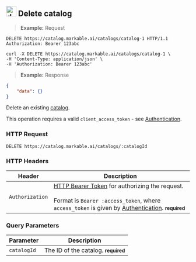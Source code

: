 
## <img src="images/delete-catalog_icon.png" alt="delete-catalog_icon" width="28px" height="auto"> Delete catalog

> **Example:** Request

```http
DELETE https://catalog.markable.ai/catalogs/catalog-1 HTTP/1.1
Authorization: Bearer 123abc
```

```shell
curl -X DELETE https://catalog.markable.ai/catalogs/catalog-1 \
-H 'Content-Type: application/json' \
-H 'Authorization: Bearer 123abc'
```

> **Example:** Response

```json
{
	"data": {}
}
```


Delete an existing [catalog](#the-catalog-object).

<aside class="notice">
	This operation requires a valid <code>client_access_token</code> - see <a href="#authentication">Authentication</a>.
</aside>


### HTTP Request

`DELETE https://catalog.markable.ai/catalogs/:catalogId`


### HTTP Headers

Header       		| Description
----------      	| ----------
`Authorization`     | [HTTP Bearer Token](https://tools.ietf.org/html/rfc6750) for authorizing the request. <br><br>Format is `Bearer :access_token`, where `access_token` is given by [Authentication](#authentication). **<small>required</small>**


### Query Parameters

Parameter 		| Description
---------- 		| ----------
`catalogId` 	| The ID of the catalog. **<small>required</small>**
